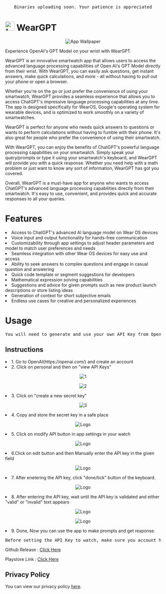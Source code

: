 <pre align="center">Binaries uploading soon. Your patience is appreciated</pre>


#  <img src="assets/AppLogo.png" alt="Logo" width="30px" height = "30px"> WearGPT
<p align="center">
  <img src="assets/FeatureWallpaper.png" alt="App Wallpaper">
</p>

Experience OpenAI's GPT Model on your wrist with WearGPT.

WearGPT is an innovative smartwatch app that allows users to access the advanced language processing capabilities of Open AI's GPT Model directly from their wrist. With WearGPT, you can easily ask questions, get instant answers, make quick calculations, and more - all without having to pull out your phone or open a browser.

Whether you're on the go or just prefer the convenience of using your smartwatch, WearGPT provides a seamless experience that allows you to access ChatGPT's impressive language processing capabilities at any time. The app is designed specifically for WearOS, Google's operating system for wearable devices, and is optimized to work smoothly on a variety of smartwatches.

WearGPT is perfect for anyone who needs quick answers to questions or wants to perform calculations without having to fumble with their phone. It's also great for people who prefer the convenience of using their smartwatch.

With WearGPT, you can enjoy the benefits of ChatGPT's powerful language processing capabilities on your smartwatch. Simply speak your query/prompts or type it using your smartwatch's keyboard, and WearGPT will provide you with a quick response. Whether you need help with a math problem or just want to know any sort of information, WearGPT has got you covered.

Overall, WearGPT is a must-have app for anyone who wants to access ChatGPT's advanced language processing capabilities directly from their smartwatch. It's easy to use, convenient, and provides quick and accurate responses to all your queries.

# Features</br>
<li>Access to ChatGPT's advanced AI language model on Wear OS devices</li>
<li>Voice input and output functionality for hands-free communication</li>
<li>Customizability through app settings to adjust header parameters and model to match user preferences and needs</li>
<li>Seamless integration with other Wear OS devices for easy use and access</li>
<li>Ability to seek answers to complex questions and engage in casual question and answering</li>
<li>Quick code template or segment suggestions for developers</li>
<li>Mathematical expression solving capabilities</li>
<li>Suggestions and advice for given prompts such as new product launch descriptions or store listing ideas</li>
<li>Generation of context for short subjective emails</li>
<li>Endless use cases for creative and personalized experiences</li>

# Usage </br>
<pre align="center">You will need to generate and use your own API Key from OpenAI </pre>
## Instructions
<li>1. Go to OpenAI(https://openai.com/) and create an account</li>
<li>2. Click on personal and then on "view API Keys"</li>
<p align="center">
<img src="assets/API_KEY_Instruction_1.png" alt="1">
</p>
<p align="center">
<img src="assets/API_KEY_Instruction_2.png" alt="2">
</p>
<li>3. Click on "create a new secret key"</li>
<p align="center">
<img src="assets/API_KEY_Instruction_3.png" alt="3">
</p>
<li>4. Copy and store the secret key in a safe place</li>
<p align="center">
<img src="assets/API_KEY_Instruction_4.png" alt="Logo">
</p>
<li>5. Click on modify API button in app settings in your watch</li>
<p align="center">
<img src="assets/modify_api_key_button.jpg" alt="Logo">
</p>
<li>6.Click on edit button and then Manually enter the API key in the given field</li>
<p align="center">
<img src="assets/enter_api+key.png" alt="Logo">
</p>
<li>7. After enetering the API key, click "done/tick" button of the keyboard.</li>
<p align="center">
<img src="assets/keyboard_done.jpg" alt="Logo">
</p>
<li>8. After entering the API key, wait until the API key is validated and either "valid" or "invalid" text appears</li>
<p align="center">
<img src="assets/invalid_api_key.png" alt="Logo">
</p>
<p align="center">
<img src="assets/valid_api_key.png" alt="Logo">
</p>
<li>9. Done, Now you can use the app to make prompts and get response.</li>
<pre align="center">Before setting the API Key to watch, make sure you account has enough credits grabted by OpenAI. you can check this under "view api usage" tab of OpenAI website</pre>

Github Release : [Click Here](https://github.com/AnujMutha/WearGPT/releases/tag/Latest)
 
Playstore Link : [Click Here](https://play.google.com/store/apps/details?id=com.muthadevelopers.weargpt)

## Privacy Policy
You can view our privacy policy [here](https://github.com/AnujMutha/WearGPT/blob/main/PRIVACY_POLICY.md).
